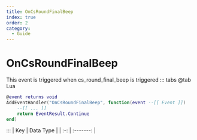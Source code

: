 ```yaml
---
title: OnCsRoundFinalBeep
index: true
order: 2
category:
  - Guide
---
```


# OnCsRoundFinalBeep
This event is triggered when cs_round_final_beep is triggered
::: tabs
@tab Lua
```lua
@event returns void
AddEventHandler("OnCsRoundFinalBeep", function(event --[[ Event ]])
    --[[ ... ]]
    return EventResult.Continue
end)
```

:::
| Key | Data Type |
| :-: | :-------: |